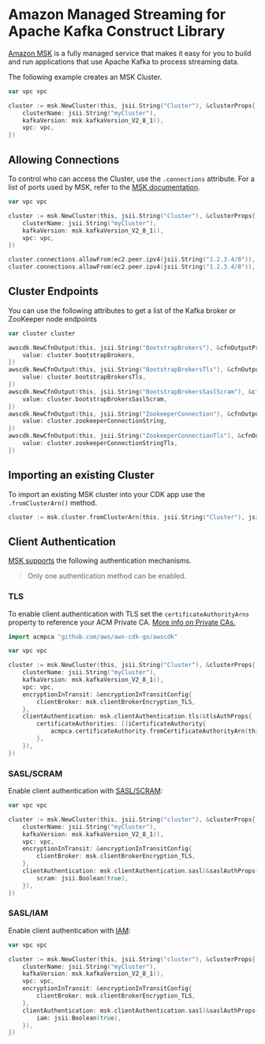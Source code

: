 # Amazon Managed Streaming for Apache Kafka Construct Library

[Amazon MSK](https://aws.amazon.com/msk/) is a fully managed service that makes it easy for you to build and run applications that use Apache Kafka to process streaming data.

The following example creates an MSK Cluster.

```go
var vpc vpc

cluster := msk.NewCluster(this, jsii.String("Cluster"), &clusterProps{
	clusterName: jsii.String("myCluster"),
	kafkaVersion: msk.kafkaVersion_V2_8_1(),
	vpc: vpc,
})
```

## Allowing Connections

To control who can access the Cluster, use the `.connections` attribute. For a list of ports used by MSK, refer to the [MSK documentation](https://docs.aws.amazon.com/msk/latest/developerguide/client-access.html#port-info).

```go
var vpc vpc

cluster := msk.NewCluster(this, jsii.String("Cluster"), &clusterProps{
	clusterName: jsii.String("myCluster"),
	kafkaVersion: msk.kafkaVersion_V2_8_1(),
	vpc: vpc,
})

cluster.connections.allowFrom(ec2.peer.ipv4(jsii.String("1.2.3.4/8")), ec2.port.tcp(jsii.Number(2181)))
cluster.connections.allowFrom(ec2.peer.ipv4(jsii.String("1.2.3.4/8")), ec2.port.tcp(jsii.Number(9094)))
```

## Cluster Endpoints

You can use the following attributes to get a list of the Kafka broker or ZooKeeper node endpoints

```go
var cluster cluster

awscdk.NewCfnOutput(this, jsii.String("BootstrapBrokers"), &cfnOutputProps{
	value: cluster.bootstrapBrokers,
})
awscdk.NewCfnOutput(this, jsii.String("BootstrapBrokersTls"), &cfnOutputProps{
	value: cluster.bootstrapBrokersTls,
})
awscdk.NewCfnOutput(this, jsii.String("BootstrapBrokersSaslScram"), &cfnOutputProps{
	value: cluster.bootstrapBrokersSaslScram,
})
awscdk.NewCfnOutput(this, jsii.String("ZookeeperConnection"), &cfnOutputProps{
	value: cluster.zookeeperConnectionString,
})
awscdk.NewCfnOutput(this, jsii.String("ZookeeperConnectionTls"), &cfnOutputProps{
	value: cluster.zookeeperConnectionStringTls,
})
```

## Importing an existing Cluster

To import an existing MSK cluster into your CDK app use the `.fromClusterArn()` method.

```go
cluster := msk.cluster.fromClusterArn(this, jsii.String("Cluster"), jsii.String("arn:aws:kafka:us-west-2:1234567890:cluster/a-cluster/11111111-1111-1111-1111-111111111111-1"))
```

## Client Authentication

[MSK supports](https://docs.aws.amazon.com/msk/latest/developerguide/kafka_apis_iam.html) the following authentication mechanisms.

> Only one authentication method can be enabled.

### TLS

To enable client authentication with TLS set the `certificateAuthorityArns` property to reference your ACM Private CA. [More info on Private CAs.](https://docs.aws.amazon.com/msk/latest/developerguide/msk-authentication.html)

```go
import acmpca "github.com/aws/aws-cdk-go/awscdk"

var vpc vpc

cluster := msk.NewCluster(this, jsii.String("Cluster"), &clusterProps{
	clusterName: jsii.String("myCluster"),
	kafkaVersion: msk.kafkaVersion_V2_8_1(),
	vpc: vpc,
	encryptionInTransit: &encryptionInTransitConfig{
		clientBroker: msk.clientBrokerEncryption_TLS,
	},
	clientAuthentication: msk.clientAuthentication.tls(&tlsAuthProps{
		certificateAuthorities: []iCertificateAuthority{
			acmpca.certificateAuthority.fromCertificateAuthorityArn(this, jsii.String("CertificateAuthority"), jsii.String("arn:aws:acm-pca:us-west-2:1234567890:certificate-authority/11111111-1111-1111-1111-111111111111")),
		},
	}),
})
```

### SASL/SCRAM

Enable client authentication with [SASL/SCRAM](https://docs.aws.amazon.com/msk/latest/developerguide/msk-password.html):

```go
var vpc vpc

cluster := msk.NewCluster(this, jsii.String("cluster"), &clusterProps{
	clusterName: jsii.String("myCluster"),
	kafkaVersion: msk.kafkaVersion_V2_8_1(),
	vpc: vpc,
	encryptionInTransit: &encryptionInTransitConfig{
		clientBroker: msk.clientBrokerEncryption_TLS,
	},
	clientAuthentication: msk.clientAuthentication.sasl(&saslAuthProps{
		scram: jsii.Boolean(true),
	}),
})
```

### SASL/IAM

Enable client authentication with [IAM](https://docs.aws.amazon.com/msk/latest/developerguide/iam-access-control.html):

```go
var vpc vpc

cluster := msk.NewCluster(this, jsii.String("cluster"), &clusterProps{
	clusterName: jsii.String("myCluster"),
	kafkaVersion: msk.kafkaVersion_V2_8_1(),
	vpc: vpc,
	encryptionInTransit: &encryptionInTransitConfig{
		clientBroker: msk.clientBrokerEncryption_TLS,
	},
	clientAuthentication: msk.clientAuthentication.sasl(&saslAuthProps{
		iam: jsii.Boolean(true),
	}),
})
```
